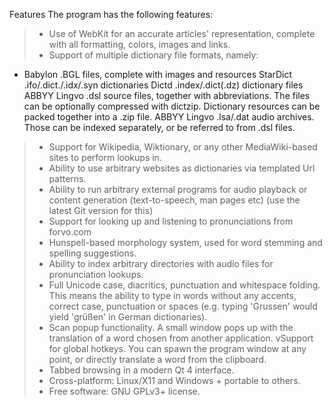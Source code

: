 
Features
The program has the following features:

> * Use of WebKit for an accurate articles' representation, complete with all formatting, colors, images and links.
> * Support of multiple dictionary file formats, namely:
- Babylon .BGL files, complete with images and resources
StarDict .ifo/.dict./.idx/.syn dictionaries
Dictd .index/.dict(.dz) dictionary files
ABBYY Lingvo .dsl source files, together with abbreviations. The files can be optionally compressed with dictzip. Dictionary resources can be packed together into a .zip file.
ABBYY Lingvo .lsa/.dat audio archives. Those can be indexed separately, or be referred to from .dsl files.
> * Support for Wikipedia, Wiktionary, or any other MediaWiki-based sites to perform lookups in.
> * Ability to use arbitrary websites as dictionaries via templated Url patterns.
> * Ability to run arbitrary external programs for audio playback or content generation (text-to-speech, man pages etc) (use the latest Git version for this)
> * Support for looking up and listening to pronunciations from forvo.com
> * Hunspell-based morphology system, used for word stemming and spelling suggestions.
> * Ability to index arbitrary directories with audio files for pronunciation lookups.
> * Full Unicode case, diacritics, punctuation and whitespace folding. This means the ability to type in words without any accents, correct case, punctuation or spaces (e.g. typing 'Grussen' would yield 'grüßen' in German dictionaries).
> * Scan popup functionality. A small window pops up with the translation of a word chosen from another application.
vSupport for global hotkeys. You can spawn the program window at any point, or directly translate a word from the clipboard.
> * Tabbed browsing in a modern Qt 4 interface.
> * Cross-platform: Linux/X11 and Windows + portable to others.
> * Free software: GNU GPLv3+ license.


